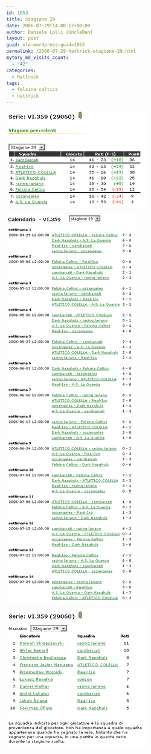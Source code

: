 ```yaml
---
id: 1053
title: Stagione 29
date: 2006-07-29T14:00:17+00:00
author: Daniele Lolli (UncleDan)
layout: post
guid: old-wordpress-guid=1053
permalink: /2006-07-29-hattrick-stagione-29.html
mytory_md_visits_count:
  - "42"
categories:
  - Hattrick
tags:
  - felsina celtics
  - hattrick
---
```

![Stagione 29 - Classifica](/uploads/2007/10/29-1-classifica.png)

![Stagione 29 - Calendario](/uploads/2007/10/29-2-calendario.png)

![Stagione 29 - Marcatori](/uploads/2007/10/29-3-marcatori.png)